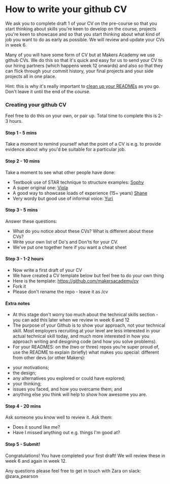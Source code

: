 # How to write your github CV

We ask you to complete draft 1 of your CV on the pre-course so that you start thinking about skills you're keen to develop on the course, projects you're keen to showcase and so that you start thinking about what kind of job you want to do as early as possible. We will review and update your CVs in week 6. 

Many of you will have some form of CV but at Makers Academy we use github CVs. We do this so that it's quick and easy for us to send your CV to our hiring partners (which happens week 12 onwards) and also so that they can flick through your commit history, your final projects and your side projects all in one place. 

Hint: this is why it's really important to [clean up your READMEs](https://github.com/makersacademy/jobhunters/blob/master/clean_your_github.md) as you go. Don't leave it until the end of the course. 

### Creating your github CV
Feel free to do this on your own, or pair up. Total time to complete this is 2-3 hours. 

#### Step 1 - 5 mins

Take a moment to remind yourself what the point of a CV is e.g. to provide evidence about why you'd be suitable for a particular job. 

#### Step 2 - 10 mins
Take a moment to see what other people have done:
- Textbook use of STAR technique to structure examples: [Sophy](https://github.com/soph-g/CV) 
- A super original one: [Viola](https://github.com/ViolaCrellin/CV)
- A good way to showcase loads of experience (15+ years) [Shane](https://github.com/shaneoston72/CV)
- Very wordy but good use of informal voice: [Yuri](https://github.com/yurizhuravel/CV)

#### Step 3 - 5 mins
Answer these questions:
- What do you notice about these CVs? What is different about these CVs?
- Write your own list of Do's and Don'ts for your CV. 
- We've put one together here if you want a cheat sheet

#### Step 3 - 1-2 hours
- Now write a first draft of your CV
- We have created a CV template below but feel free to do your own thing
- Here is the template: https://github.com/makersacademy/cv
- Fork it 
- Please don't rename the repo - leave it as /cv

#### Extra notes
- At this stage don't worry too much about the technical skills section - you can add this later when we review in week 6 and 12
- The purpose of your Github is to show your approach, not your technical skill. Most employers recruiting at your level are less interested in your actual technical skill today, and much more interested in how you approach writing and designing code (and how you solve problems).
- For your READMES: on the (two or three) repos you’re super proud of, use the README to explain (briefly) what makes you special: different from other devs (or other Makers):
* your motivations;
* the design;
* any alternatives you explored or could have explored;
* your thinking;
* issues you faced, and how you overcame them; and
* anything else you think will help to show how awesome you are.

#### Step 4 - 20 mins
Ask someone you know well to review it. Ask them:
- Does it sound like me? 
- Have I missed anything out e.g. things I'm good at?

#### Step 5 - Submit!

Congratulations! You have completed your first draft! We will review these in week 6 and again in week 12. 

Any questions please feel free to get in touch with Zara on slack: @zara_pearson



